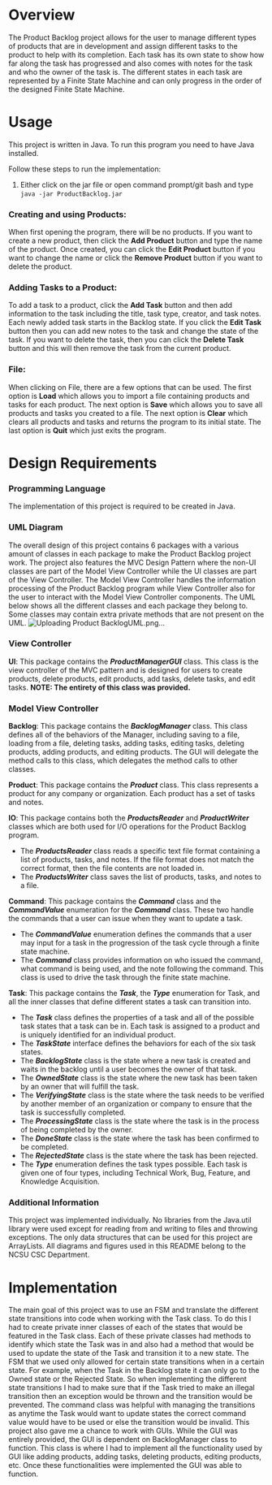 # Overview
The Product Backlog project allows for the user to manage different types of products that are in development and assign different tasks to the product to help with its completion. Each task has its own state to show how far along the task has progressed and also comes with notes for the task and who the owner of the task is. The different states in each task are represented by a Finite State Machine and can only progress in the order of the designed Finite State Machine.
# Usage
This project is written in Java. To run this program you need to have Java installed.

Follow these steps to run the implementation:

1. Either click on the jar file or open command prompt/git bash and type  `java -jar ProductBacklog.jar `

### Creating and using Products: 

When first opening the program, there will be no products. If you want to create a new product, then click the **Add Product** button and type the name of the product. Once created, you can click the **Edit Product** button if you want to change the name or click the **Remove Product** button if you want to delete the product.

### Adding Tasks to a Product:
To add a task to a product, click the **Add Task** button and then add information to the task including the title, task type, creator, and task notes. Each newly added task starts in the Backlog state. If you click the **Edit Task** button then you can add new notes to the task and change the state of the task. If you want to delete the task, then you can click the **Delete Task** button and this will then remove the task from the current product.

### File:
When clicking on File, there are a few options that can be used. The first option is **Load** which allows you to import a file containing products and tasks for each product. The next option is **Save** which allows you to save all products and tasks you created to a file. The next option is **Clear** which clears all products and tasks and returns the program to its initial state. The last option is **Quit** which just exits the program.

# Design Requirements

### Programming Language
The implementation of this project is required to be created in Java.

### UML Diagram
The overall design of this project contains 6 packages with a various amount of classes in each package to make the Product Backlog project work. The project also features the MVC Design Pattern where the non-UI classes are part of the Model View Controller while the UI classes are part of the View Controller. The Model View Controller handles the information processing of the Product Backlog program while View Controller also for the user to interact with the Model View Controller components. The UML below shows all the different classes and each package they belong to. Some classes may contain extra private methods that are not present on the UML. 
![Uploading Product BacklogUML.png…]()

### View Controller
**UI**: This package contains the ***ProductManagerGUI*** class. This class is the view controller of the MVC pattern and is designed for users to create products, delete products, edit products, add tasks, delete tasks, and edit tasks. **NOTE: The entirety of this class was provided.**
### Model View Controller
**Backlog**: This package contains the ***BacklogManager*** class. This class defines all of the behaviors of the Manager, including saving to a file, loading from a file, deleting tasks, adding tasks, editing tasks, deleting products, adding products, and editing products. The GUI will delegate the method calls to this class, which delegates the method calls to other classes.

**Product**: This package contains the ***Product*** class. This class represents a product for any company or organization. Each product has a set of tasks and notes.

**IO**: This package contains both the ***ProductsReader*** and ***ProductWriter*** classes which are both used for I/O operations for the Product Backlog program.
* The ***ProductsReader*** class reads a specific text file format containing a list of products, tasks, and notes. If the file format does not match the correct format, then the file contents are not loaded in.
* The ***ProductsWriter*** class saves the list of products, tasks, and notes to a file.

**Command**: This package contains the ***Command*** class and the ***CommandValue*** enumeration for the ***Command*** class. These two handle the commands that a user can issue when they want to update a task.
 * The ***CommandValue*** enumeration defines the commands that a user may input for a task in the progression of the task cycle through a finite state machine.
* The ***Command*** class provides information on who issued the command, what command is being used, and the note following the command. This class is used to drive the task through the finite state machine.

**Task**: This package contains the ***Task***, the ***Type*** enumeration for Task, and all the inner classes that define different states a task can transition into.
* The ***Task*** class defines the properties of a task and all of the possible task states that a task can be in. Each task is assigned to a product and is uniquely identified for an individual product.
* The ***TaskState*** interface defines the behaviors for each of the six task states.
* The ***BacklogState*** class is the state where a new task is created and waits in the backlog until a user becomes the owner of that task.
* The ***OwnedState*** class is the state where the new task has been taken by an owner that will fulfill the task.
* The ***VerifyingState*** class is the state where the task needs to be verified by another member of an organization or company to ensure that the task is successfully completed.
* The ***ProcessingState*** class is the state where the task is in the process of being completed by the owner.
* The ***DoneState*** class is the state where the task has been confirmed to be completed.
* The ***RejectedState*** class is the state where the task has been rejected.
* The ***Type*** enumeration defines the task types possible. Each task is given one of four types, including Technical Work, Bug, Feature, and Knowledge Acquisition.


### Additional Information
This project was implemented individually. No libraries from the Java.util library were used except for reading from and writing to files and throwing exceptions. The only data structures that can be used for this project are ArrayLists. All diagrams and figures used in this README belong to the NCSU CSC Department.
# Implementation
The main goal of this project was to use an FSM and translate the different state transitions into code when working with the Task class. To do this I had to create private inner classes of each of the states that would be featured in the Task class. Each of these private classes had methods to identify which state the Task was in and also had a method that would be used to update the state of the Task and transition it to a new state. The FSM that we used only allowed for certain state transitions when in a certain state. For example, when the Task in the Backlog state it can only go to the Owned state or the Rejected State. So when implementing the different state transitions I had to make sure that if the Task tried to make an illegal transition then an exception would be thrown and the transition would be prevented. The command class was helpful with managing the transitions as anytime the Task would want to update states the correct command value would have to be used or else the transition would be invalid. This project also gave me a chance to work with GUIs. While the GUI was entirely provided, the GUI is dependent on BacklogManager class to function. This class is where I had to implement all the functionality used by GUI like adding products, adding tasks, deleting products, editing products, etc. Once these functionalities were implemented the GUI was able to function.
